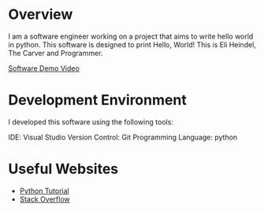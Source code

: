 # Overview

I am a software engineer working on a project that aims to write hello world in python. This software is designed to print Hello, World! This is Eli Heindel, The Carver and Programmer.


[Software Demo Video](https://youtu.be/NCdRlt6gp5k)

# Development Environment

I developed this software using the following tools:

IDE: Visual Studio
Version Control: Git
Programming Language: python

# Useful Websites

* [Python Tutorial](https://www.pythontutorial.net/getting-started/python-hello-world/)
* [Stack Overflow](https://stackoverflow.com/)